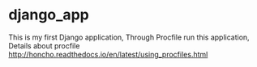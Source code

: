 # django_app

This is my first Django application,
Through Procfile run this application, Details about procfile http://honcho.readthedocs.io/en/latest/using_procfiles.html
